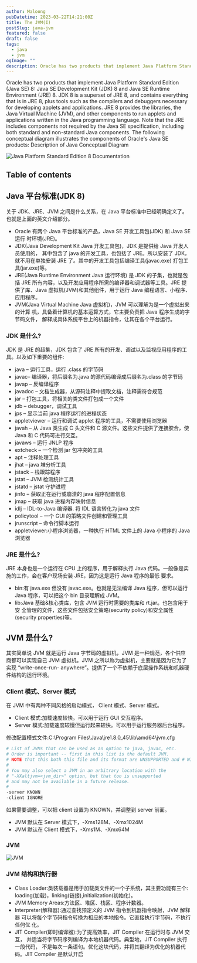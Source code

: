 ```yaml
---
author: Maloong
pubDatetime: 2023-03-22T14:21:00Z
title: The JVM(I)
postSlug: java-jvm
featured: false
draft: false
tags:
  - java
  - jvm
ogImage: ""
description: Oracle has two products that implement Java Platform Standard Edition(Java SE) 8, Java SE Development Kit (JDK) 8 and Java SE Runtime Environment (JRE) 8.
---
```


Oracle has two products that implement Java Platform Standard Edition
(Java SE) 8: Java SE Development Kit (JDK) 8 and Java SE Runtime
Environment (JRE) 8.
JDK 8 is a superset of JRE 8, and contains everything that is in JRE
8, plus tools such as the compilers and debuggers necessary for
developing applets and applications. JRE 8 provides the libraries, the
Java Virtual Machine (JVM), and other components to run applets and
applications written in the Java programming language. Note that the
JRE includes components not required by the Java SE specification, including both standard and non-standard Java components.
The following conceptual diagram illustrates the components of Oracle's Java SE products:
Description of Java Conceptual Diagram

![Java Platform Standard Edition 8 Documentation](https://s2.loli.net/2023/03/22/UQ6daiHnceyRfKI.png)

## Table of contents

## Java 平台标准(JDK 8)

关于 JDK、JRE、JVM 之间是什么关系，在 Java 平台标准中已经明确定义了。 也就是上面的英文介绍部分。

- Oracle 有两个 Java 平台标准的产品，Java SE 开发工具包(JDK) 和 Java SE 运行 时环境(JRE)。
- JDK(Java Development Kit Java 开发工具包)，JDK 是提供给 Java 开发人员使用的， 其中包含了 java 的开发工具，也包括了 JRE。所以安装了 JDK，就不用在单独安装 JRE 了。其中的开发工具包括编译工具(javac.exe) 打包工具(jar.exe)等。
- JRE(Java Runtime Environment Java 运行环境) 是 JDK 的子集，也就是包括 JRE 所有内容，以及开发应用程序所需的编译器和调试器等工具。JRE 提供了库、Java 虚拟机(JVM)和其他组件，用于运行 Java 编程语言、小程序、应用程序。
- JVM(Java Virtual Machine Java 虚拟机)，JVM 可以理解为是一个虚拟出来的计算 机，具备着计算机的基本运算方式，它主要负责把 Java 程序生成的字节码文件， 解释成具体系统平台上的机器指令，让其在各个平台运行。

### JDK 是什么?

JDK 是 JRE 的超集，JDK 包含了 JRE 所有的开发、调试以及监视应用程序的工具。以及如下重要的组件:

- java – 运行工具，运行 .class 的字节码
- javac– 编译器，将后缀名为.java 的源代码编译成后缀名为.class 的字节码
- javap – 反编译程序
- javadoc – 文档生成器，从源码注释中提取文档，注释需符合规范
- jar – 打包工具，将相关的类文件打包成一个文件
- jdb – debugger，调试工具
- jps – 显示当前 java 程序运行的进程状态
- appletviewer – 运行和调试 applet 程序的工具，不需要使用浏览器
- javah – 从 Java 类生成 C 头文件和 C 源文件。这些文件提供了连接胶合，使 Java
  和 C 代码可进行交互。
- javaws – 运行 JNLP 程序
- extcheck – 一个检测 jar 包冲突的工具
- apt – 注释处理工具
- jhat – java 堆分析工具
- jstack – 栈跟踪程序
- jstat – JVM 检测统计工具
- jstatd – jstat 守护进程
- jinfo – 获取正在运行或崩溃的 java 程序配置信息
- jmap – 获取 java 进程内存映射信息
- idlj – IDL-to-Java 编译器. 将 IDL 语言转化为 java 文件
- policytool – 一个 GUI 的策略文件创建和管理工具
- jrunscript – 命令行脚本运行
- appletviewer:小程序浏览器，一种执行 HTML 文件上的 Java 小程序的 Java 浏览器

### JRE 是什么?

JRE 本身也是一个运行在 CPU 上的程序，用于解释执行 Java 代码。一般像是实施的工作，会在客户现场安装 JRE，因为这是运行 Java 程序的最低 要求。

- bin:有 java.exe 但没有 javac.exe。也就是无法编译 Java 程序，但可以运行 Java 程序，可以把这个 bin 目录理解成 JVM。
- lib:Java 基础&核心类库，包含 JVM 运行时需要的类库和 rt.jar。也包含用于安 全管理的文件，这些文件包括安全策略(security policy)和安全属性(security properties)等。

## JVM 是什么?

其实简单说 JVM 就是运行 Java 字节码的虚拟机，JVM 是一种规范，各个供应 商都可以实现自己 JVM 虚拟机。JVM 之所以称为虚拟机，主要就是因为它为了实现 “write-once-run- anywhere”。提供了一个不依赖于底层操作系统和机器硬件结构的运行环境。

### Client 模式、Server 模式

在 JVM 中有两种不同风格的启动模式， Client 模式、Server 模式。

- Client 模式:加载速度较快。可以用于运行 GUI 交互程序。
- Server 模式:加载速度较慢但运行起来较快。可以用于运行服务器后台程序。

修改配置模式文件:C:\Program Files\Java\jre1.8.0_45\lib\amd64\jvm.cfg

```bash
# List of JVMs that can be used as an option to java, javac, etc.
# Order is important -- first in this list is the default JVM.
# NOTE that this both this file and its format are UNSUPPORTED and # WILL GO AWAY in a future release.
#
# You may also select a JVM in an arbitrary location with the
# "-XXaltjvm=<jvm_dir>" option, but that too is unsupported
# and may not be available in a future release.
#
-server KNOWN
-client IGNORE
```

如果需要调整，可以把 client 设置为 KNOWN，并调整到 server 前面。

- JVM 默认在 Server 模式下，-Xms128M、-Xmx1024M
- JVM 默认在 Client 模式下，-Xms1M、-Xmx64M

### JVM

![JVM](https://s2.loli.net/2023/03/22/5nqQ6l2T8JzdAN7.png)

### JVM 结构和执行器

- Class Loader:类装载器是用于加载类文件的一个子系统，其主要功能有三个: loading(加载)，linking(链接),initialization(初始化)。
- JVM Memory Areas:方法区、堆区、栈区、程序计数器。
- Interpreter(解释器):通过查找预定义的 JVM 指令到机器指令映射，JVM 解释器
  可以将每个字节码指令转换为相应的本地指令。它直接执行字节码，不执行任何优
  化。
- JIT Compiler(即时编译器):为了提高效率，JIT Compiler 在运行时与 JVM 交互，
  并适当将字节码序列编译为本地机器代码。典型地，JIT Compiler 执行一段代码， 不是每次一条语句。优化这块代码，并将其翻译为优化的机器代码。JIT Compiler 是默认开启
